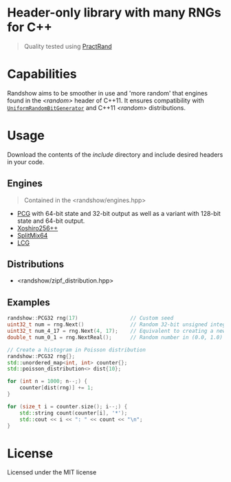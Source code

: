 # Header-only library with many RNGs for **C++**

> Quality tested using [PractRand](https://pracrand.sourceforge.net/)

# Capabilities

Randshow aims to be smoother in use and 'more random' that engines found in the _\<random\>_ header of C++11. It ensures compatibility with [`UniformRandomBitGenerator`](https://en.cppreference.com/w/cpp/named_req/UniformRandomBitGenerator) and C++11 _\<random\>_ distributions.

# Usage

Download the contents of the _include_ directory and include desired headers in your code.

## Engines

> Contained in the <randshow/engines.hpp>

- [PCG](https://www.pcg-random.org/) with 64-bit state and 32-bit output as well as a variant with 128-bit state and 64-bit output.
- [Xoshiro256++](https://prng.di.unimi.it/)
- [SplitMix64](https://rosettacode.org/wiki/Pseudo-random_numbers/Splitmix64#bodyContent)
- [LCG](https://en.wikipedia.org/wiki/Linear_congruential_generator?useskin=vector)

## Distributions

- <randshow/zipf_distribution.hpp>

## Examples

```C++
randshow::PCG32 rng(17)                 // Custom seed
uint32_t num = rng.Next()               // Random 32-bit unsigned integer
uint32_t num_4_17 = rng.Next(4, 17);    // Equivalent to creating a new std::uniform_int_distribution
double_t num_0_1 = rng.NextReal();      // Random number in (0.0, 1.0) range
```

```C++
// Create a histogram in Poisson distribution
randshow::PCG32 rng{};
std::unordered_map<int, int> counter{};
std::poisson_distribution<> dist{10};

for (int n = 1000; n--;) {
    counter[dist(rng)] += 1;
}

for (size_t i = counter.size(); i--;) {
    std::string count(counter[i], '*');
    std::cout << i << ": " << count << "\n";
}
```

# License

Licensed under the MIT license

